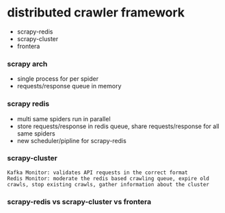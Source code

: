 # distributed crawler framework

* scrapy-redis
* scrapy-cluster
* frontera

### scrapy arch

* single process for per spider
* requests/response queue in memory

### scrapy redis

* multi same spiders run in parallel
* store requests/response in redis queue, share requests/response for all same spiders
* new scheduler/pipline for scrapy-redis

### scrapy-cluster

    Kafka Monitor: validates API requests in the correct format 
    Redis Monitor: moderate the redis based crawling queue, expire old crawls, stop existing crawls, gather information about the cluster


### scrapy-redis vs scrapy-cluster vs frontera


